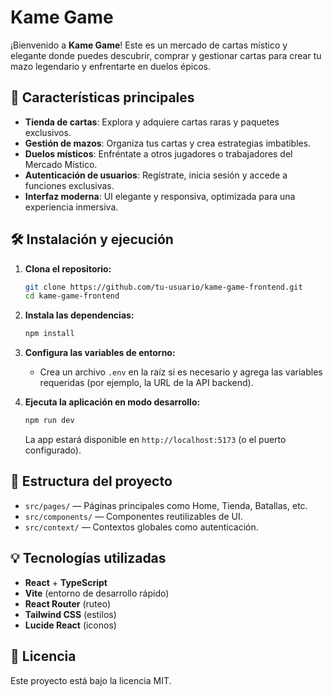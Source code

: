 # Kame Game

¡Bienvenido a **Kame Game**! Este es un mercado de cartas místico y elegante donde puedes descubrir, comprar y gestionar cartas para crear tu mazo legendario y enfrentarte en duelos épicos.

## 🚀 Características principales
- **Tienda de cartas**: Explora y adquiere cartas raras y paquetes exclusivos.
- **Gestión de mazos**: Organiza tus cartas y crea estrategias imbatibles.
- **Duelos místicos**: Enfréntate a otros jugadores o trabajadores del Mercado Místico.
- **Autenticación de usuarios**: Regístrate, inicia sesión y accede a funciones exclusivas.
- **Interfaz moderna**: UI elegante y responsiva, optimizada para una experiencia inmersiva.

## 🛠️ Instalación y ejecución

1. **Clona el repositorio:**
   ```bash
   git clone https://github.com/tu-usuario/kame-game-frontend.git
   cd kame-game-frontend
   ```

2. **Instala las dependencias:**
   ```bash
   npm install
   ```

3. **Configura las variables de entorno:**
   - Crea un archivo `.env` en la raíz si es necesario y agrega las variables requeridas (por ejemplo, la URL de la API backend).

4. **Ejecuta la aplicación en modo desarrollo:**
   ```bash
   npm run dev
   ```
   La app estará disponible en `http://localhost:5173` (o el puerto configurado).

## 📁 Estructura del proyecto
- `src/pages/` — Páginas principales como Home, Tienda, Batallas, etc.
- `src/components/` — Componentes reutilizables de UI.
- `src/context/` — Contextos globales como autenticación.

## 💡 Tecnologías utilizadas
- **React** + **TypeScript**
- **Vite** (entorno de desarrollo rápido)
- **React Router** (ruteo)
- **Tailwind CSS** (estilos)
- **Lucide React** (iconos)

## 📜 Licencia
Este proyecto está bajo la licencia MIT.
